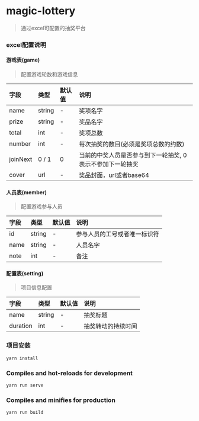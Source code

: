 # magic-lottery
> 通过excel可配置的抽奖平台

###  excel配置说明

#### 游戏表(game)
> 配置游戏轮数和游戏信息

| 字段 | 类型 | 默认值 | 说明 | 
| :--- | :--- |:---|:---|
| name | string | - | 奖项名字|
| prize | string | - | 奖品名字|
| total | int | - | 奖项总数 |
| number | int | - | 每次抽奖的数目(必须是奖项总数的约数)|
| joinNext | 0 / 1 | 0 | 当前的中奖人员是否参与到下一轮抽奖, 0表示不参加下一轮抽奖|
| cover | url | - | 奖品封面，url或者base64 |

#### 人员表(member)
> 配置游戏参与人员

| 字段 | 类型 | 默认值 | 说明 | 
| :--- | :--- |:---|:---|
| id | string | - | 参与人员的工号或者唯一标识符 |
| name | string | - | 人员名字 |
| note | int | - | 备注 |

#### 配置表(setting)
> 项目信息配置

| 字段 | 类型 | 默认值 | 说明 | 
| :--- | :--- |:---|:---|
| name | string | - | 抽奖标题 |
| duration | int | - | 抽奖转动的持续时间 |


###  项目安装
```
yarn install
```

### Compiles and hot-reloads for development
```
yarn run serve
```

### Compiles and minifies for production
```
yarn run build
```
